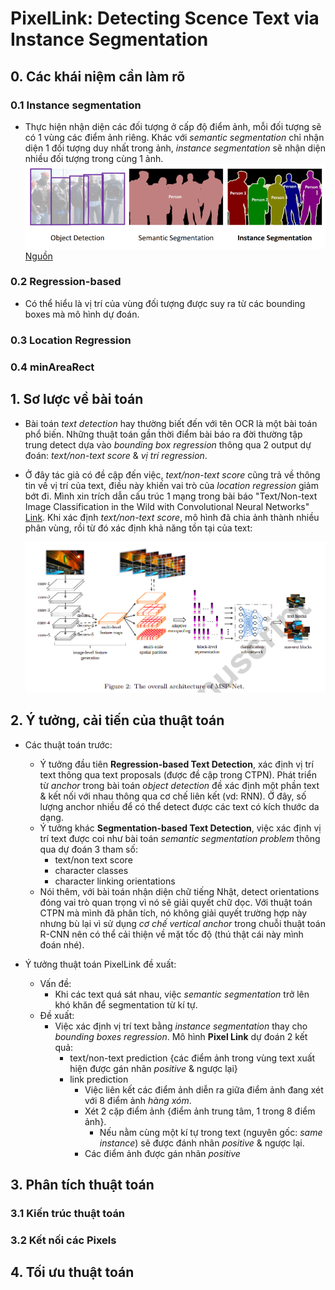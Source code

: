 # PixelLink: Detecting Scence Text via Instance Segmentation

## 0. Các khái niệm cần làm rõ

### 0.1 Instance segmentation

+ Thực hiện nhận diện các đối tượng ở cấp độ điểm ảnh, mỗi đối tượng sẽ có 1 vùng các điểm ảnh riêng. Khác với *semantic segmentation* chỉ nhận diện 1 đối tượng duy nhất trong ảnh, *instance segmentation* sẽ nhận diện nhiều đối tượng trong cùng 1 ảnh.
        ![Semantic & instance segmentation](figures/sematic_vs_instance.png)
        [Nguồn](https://towardsdatascience.com/understanding-semantic-segmentation-with-unet-6be4f42d4b47)


### 0.2 Regression-based
+ Có thể hiểu là vị trí của vùng đối tượng được suy ra từ các bounding boxes mà mô hình dự đoán. 

### 0.3 Location Regression

### 0.4 minAreaRect



## 1. Sơ lược về bài toán 
+ Bài toán *text detection* hay thường biết đến với tên OCR là một bài toán phổ biến. Những thuật toán gần thời điểm bài báo ra đời thường tập trung detect dựa vào *bounding box regression* thông qua 2 output dự đoán: *text/non-text score* & *vị trí regression*.

+ Ở đây tác giả có đề cập đến việc, *text/non-text score* cũng trả về thông tin về vị trí của text, điều này khiến vai trò của *location regression* giảm bớt đi. Mình xin trích dẫn cấu trúc 1 mạng trong bài báo "Text/Non-text Image Classification in the Wild with Convolutional Neural Networks" [Link](https://www.researchgate.net/publication/311578437_TextNon-text_Image_Classification_in_the_Wild_with_Convolutional_Neural_Networks). Khi xác định *text/non-text score*, mô hình đã chia ảnh thành nhiều phân vùng, rồi từ đó xác định khả năng tồn tại của text:        
        
    ![Text/non-text](figures/text-nontext.png)


## 2. Ý tưởng, cải tiến của thuật toán
+ Các thuật toán trước:  
    - Ý tưởng đầu tiên **Regression-based Text Detection**, xác định vị trí text thông qua text proposals (được đề cập trong CTPN). Phát triển từ *anchor* trong bài toán *object detection* đề xác định một phần text & kết nối với nhau thông qua cơ chế liên kết (vd: RNN). Ở đây, số lượng anchor nhiều để có thể detect được các text có kích thước da dạng.
    - Ý tưởng khác **Segmentation-based Text Detection**, việc xác định vị trí text được coi như bài toán *semantic segmentation problem* thông qua dự đoán 3 tham số:
        - text/non text score
        - character classes
        - character linking orientations 
    - Nói thêm, với bài toán nhận diện chữ tiếng Nhật, detect orientations đóng vai trò quan trọng vì nó sẽ giải quyết chữ dọc. Với thuật toán CTPN mà mình đã phân tích, nó không giải quyết trường hợp này nhưng bù lại vì sử dụng *cơ chế vertical anchor* trong chuỗi thuật toán R-CNN nên có thể cải thiện về mặt tốc độ (thú thật cái này mình đoán nhé).

+ Ý tưởng thuật toán PixelLink đề xuất:
    - Vấn đề:
        - Khi các text quá sát nhau, việc *semantic segmentation* trở lên khó khăn để segmentation từ kí tự.
    - Đề xuất:
        - Việc xác định vị trí text bằng *instance segmentation* thay cho *bounding boxes regression*. Mô hình **Pixel Link** dự đoán 2 kết quả:
            - text/non-text prediction {các điểm ảnh trong vùng text xuất hiện được gán nhãn *positive* & ngược lại}
            - link prediction
                - Việc liên kết các điểm ảnh diễn ra giữa điểm ảnh đang xét với 8 điểm ảnh *hàng xóm*.
                - Xét 2 cặp điểm ảnh {điểm ảnh trung tâm, 1 trong 8 điểm ảnh}.
                    - Nếu nằm cùng một kí tự trong text (nguyên gốc: *same instance*) sẽ được đánh nhãn *positive* & ngược lại.
                - Các điểm ảnh được gán nhãn *positive*

## 3. Phân tích thuật toán 

### 3.1 Kiến trúc thuật toán 

### 3.2 Kết nối các Pixels 

### 

## 4. Tối ưu thuật toán
